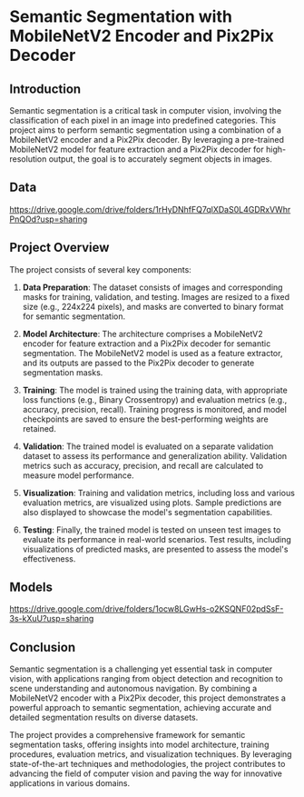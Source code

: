 # Semantic Segmentation with MobileNetV2 Encoder and Pix2Pix Decoder

## Introduction

Semantic segmentation is a critical task in computer vision, involving the classification of each pixel in an image into predefined categories. This project aims to perform semantic segmentation using a combination of a MobileNetV2 encoder and a Pix2Pix decoder. By leveraging a pre-trained MobileNetV2 model for feature extraction and a Pix2Pix decoder for high-resolution output, the goal is to accurately segment objects in images.

## Data
https://drive.google.com/drive/folders/1rHyDNhfFQ7qlXDaS0L4GDRxVWhrPnQOd?usp=sharing

## Project Overview

The project consists of several key components:

1. **Data Preparation**: The dataset consists of images and corresponding masks for training, validation, and testing. Images are resized to a fixed size (e.g., 224x224 pixels), and masks are converted to binary format for semantic segmentation.

2. **Model Architecture**: The architecture comprises a MobileNetV2 encoder for feature extraction and a Pix2Pix decoder for semantic segmentation. The MobileNetV2 model is used as a feature extractor, and its outputs are passed to the Pix2Pix decoder to generate segmentation masks.

3. **Training**: The model is trained using the training data, with appropriate loss functions (e.g., Binary Crossentropy) and evaluation metrics (e.g., accuracy, precision, recall). Training progress is monitored, and model checkpoints are saved to ensure the best-performing weights are retained.

4. **Validation**: The trained model is evaluated on a separate validation dataset to assess its performance and generalization ability. Validation metrics such as accuracy, precision, and recall are calculated to measure model performance.

5. **Visualization**: Training and validation metrics, including loss and various evaluation metrics, are visualized using plots. Sample predictions are also displayed to showcase the model's segmentation capabilities.

6. **Testing**: Finally, the trained model is tested on unseen test images to evaluate its performance in real-world scenarios. Test results, including visualizations of predicted masks, are presented to assess the model's effectiveness.

## Models
https://drive.google.com/drive/folders/1ocw8LGwHs-o2KSQNF02pdSsF-3s-kXuU?usp=sharing

## Conclusion

Semantic segmentation is a challenging yet essential task in computer vision, with applications ranging from object detection and recognition to scene understanding and autonomous navigation. By combining a MobileNetV2 encoder with a Pix2Pix decoder, this project demonstrates a powerful approach to semantic segmentation, achieving accurate and detailed segmentation results on diverse datasets.

The project provides a comprehensive framework for semantic segmentation tasks, offering insights into model architecture, training procedures, evaluation metrics, and visualization techniques. By leveraging state-of-the-art techniques and methodologies, the project contributes to advancing the field of computer vision and paving the way for innovative applications in various domains.
